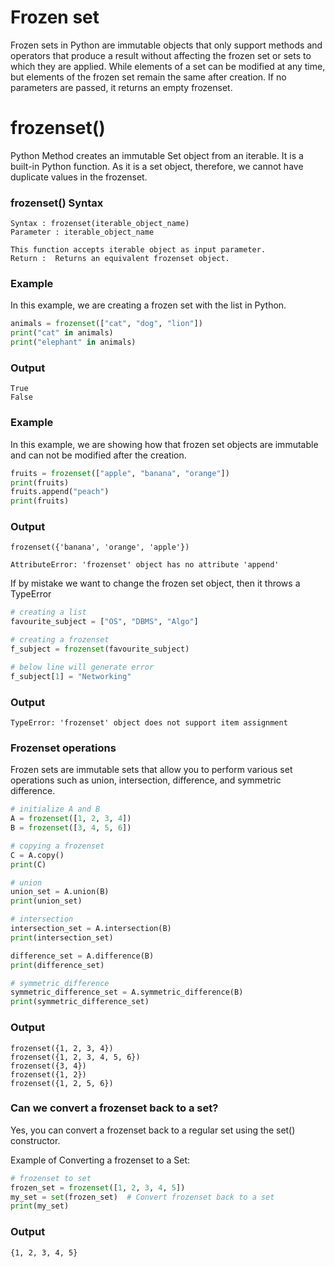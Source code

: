 # Frozen set
Frozen sets in Python are immutable objects that only support 
methods and operators that produce a result without affecting 
the frozen set or sets to which they are applied. While elements 
of a set can be modified at any time, but elements of the frozen set 
remain the same after creation.
If no parameters are passed, it returns an empty frozenset.

# frozenset()
Python Method creates an immutable Set object from an iterable. 
It is a built-in Python function. As it is a set object, therefore, 
we cannot have duplicate values in the frozenset.

### frozenset() Syntax
```
Syntax : frozenset(iterable_object_name)
Parameter : iterable_object_name

This function accepts iterable object as input parameter.
Return :  Returns an equivalent frozenset object.
```
### Example
In this example, we are creating a frozen set with the list in Python.

```python []
animals = frozenset(["cat", "dog", "lion"])
print("cat" in animals) 
print("elephant" in animals)  
```
### Output
```
True
False
```
### Example
In this example, we are showing how that frozen set objects are immutable and can not be modified after the creation.
```python []
fruits = frozenset(["apple", "banana", "orange"])
print(fruits) 
fruits.append("peach")
print(fruits) 
```
### Output
```
frozenset({'banana', 'orange', 'apple'})

AttributeError: 'frozenset' object has no attribute 'append'
```
If by mistake we want to change the frozen set object, then it throws a TypeError
```python []
# creating a list 
favourite_subject = ["OS", "DBMS", "Algo"]

# creating a frozenset
f_subject = frozenset(favourite_subject)

# below line will generate error
f_subject[1] = "Networking"
```
### Output 
```
TypeError: 'frozenset' object does not support item assignment
```
### Frozenset operations
Frozen sets are immutable sets that allow you to perform various set operations such as union, intersection, difference, and symmetric difference.

```python []
# initialize A and B
A = frozenset([1, 2, 3, 4])
B = frozenset([3, 4, 5, 6])

# copying a frozenset
C = A.copy()
print(C)  

# union
union_set = A.union(B)
print(union_set) 

# intersection
intersection_set = A.intersection(B)
print(intersection_set)  

difference_set = A.difference(B)
print(difference_set) 

# symmetric_difference
symmetric_difference_set = A.symmetric_difference(B)
print(symmetric_difference_set)  
```
### Output 
```
frozenset({1, 2, 3, 4})
frozenset({1, 2, 3, 4, 5, 6})
frozenset({3, 4})
frozenset({1, 2})
frozenset({1, 2, 5, 6})
```
### Can we convert a frozenset back to a set?
Yes, you can convert a frozenset back to a regular set using the set() constructor.

Example of Converting a frozenset to a Set:
```python []
# frozenset to set
frozen_set = frozenset([1, 2, 3, 4, 5])
my_set = set(frozen_set)  # Convert frozenset back to a set
print(my_set) 
```
### Output
```
{1, 2, 3, 4, 5}
```
